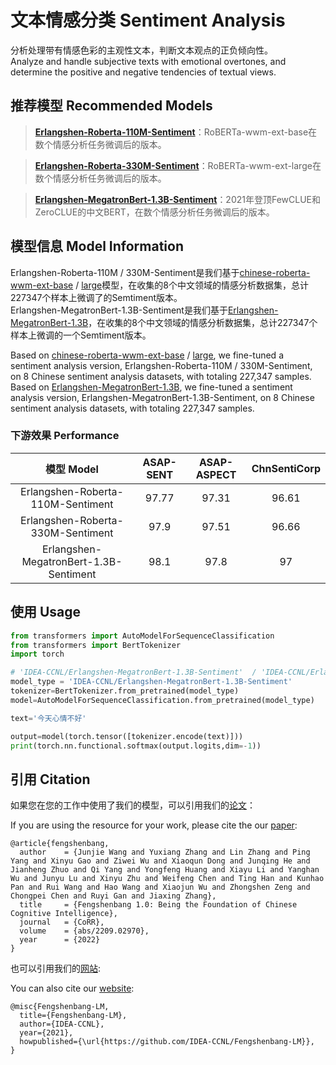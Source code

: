 # 文本情感分类 Sentiment Analysis

分析处理带有情感色彩的主观性文本，判断文本观点的正负倾向性。  
Analyze and handle subjective texts with emotional overtones, and determine the positive and negative tendencies of textual views.

## 推荐模型 Recommended Models

> [**Erlangshen-Roberta-110M-Sentiment**](https://huggingface.co/IDEA-CCNL/Erlangshen-Roberta-110M-Sentiment)：RoBERTa-wwm-ext-base在数个情感分析任务微调后的版本。

> [**Erlangshen-Roberta-330M-Sentiment**](https://huggingface.co/IDEA-CCNL/Erlangshen-Roberta-330M-Sentiment)：RoBERTa-wwm-ext-large在数个情感分析任务微调后的版本。

> [**Erlangshen-MegatronBert-1.3B-Sentiment**](https://huggingface.co/IDEA-CCNL/Erlangshen-MegatronBert-1.3B-Sentiment)：2021年登顶FewCLUE和ZeroCLUE的中文BERT，在数个情感分析任务微调后的版本。


## 模型信息 Model Information

Erlangshen-Roberta-110M / 330M-Sentiment是我们基于[chinese-roberta-wwm-ext-base](https://huggingface.co/hfl/chinese-roberta-wwm-ext) / [large](https://huggingface.co/hfl/chinese-roberta-wwm-ext-large)模型，在收集的8个中文领域的情感分析数据集，总计227347个样本上微调了的Semtiment版本。  
Erlangshen-MegatronBert-1.3B-Sentiment是我们基于[Erlangshen-MegatronBert-1.3B](https://huggingface.co/IDEA-CCNL/Erlangshen-MegatronBert-1.3B)，在收集的8个中文领域的情感分析数据集，总计227347个样本上微调的一个Semtiment版本。

Based on [chinese-roberta-wwm-ext-base](https://huggingface.co/hfl/chinese-roberta-wwm-ext) / [large](https://huggingface.co/hfl/chinese-roberta-wwm-ext-large), we fine-tuned a sentiment analysis version, Erlangshen-Roberta-110M / 330M-Sentiment, on 8 Chinese sentiment analysis datasets, with totaling 227,347 samples.  
Based on [Erlangshen-MegatronBert-1.3B](https://huggingface.co/IDEA-CCNL/Erlangshen-MegatronBert-1.3B), we fine-tuned a sentiment analysis version, Erlangshen-MegatronBert-1.3B-Sentiment, on 8 Chinese sentiment analysis datasets, with totaling 227,347 samples.

### 下游效果 Performance
|    模型 Model   | ASAP-SENT    |  ASAP-ASPECT  | ChnSentiCorp    |
| :--------:    | :-----:  | :----:  | :-----:   | 
| Erlangshen-Roberta-110M-Sentiment | 97.77     |   97.31    | 96.61     |
| Erlangshen-Roberta-330M-Sentiment | 97.9      |   97.51    | 96.66      |  
| Erlangshen-MegatronBert-1.3B-Sentiment | 98.1     |   97.8    | 97      | 

## 使用 Usage

``` python
from transformers import AutoModelForSequenceClassification
from transformers import BertTokenizer
import torch

# 'IDEA-CCNL/Erlangshen-MegatronBert-1.3B-Sentiment'  / 'IDEA-CCNL/Erlangshen-Roberta-110M-Sentiment' / 'IDEA-CCNL/Erlangshen-Roberta-330M-Sentiment'
model_type = 'IDEA-CCNL/Erlangshen-MegatronBert-1.3B-Sentiment'
tokenizer=BertTokenizer.from_pretrained(model_type)
model=AutoModelForSequenceClassification.from_pretrained(model_type)

text='今天心情不好'

output=model(torch.tensor([tokenizer.encode(text)]))
print(torch.nn.functional.softmax(output.logits,dim=-1))
```

## 引用 Citation

如果您在您的工作中使用了我们的模型，可以引用我们的[论文](https://arxiv.org/abs/2209.02970)：

If you are using the resource for your work, please cite the our [paper](https://arxiv.org/abs/2209.02970):

```text
@article{fengshenbang,
  author    = {Junjie Wang and Yuxiang Zhang and Lin Zhang and Ping Yang and Xinyu Gao and Ziwei Wu and Xiaoqun Dong and Junqing He and Jianheng Zhuo and Qi Yang and Yongfeng Huang and Xiayu Li and Yanghan Wu and Junyu Lu and Xinyu Zhu and Weifeng Chen and Ting Han and Kunhao Pan and Rui Wang and Hao Wang and Xiaojun Wu and Zhongshen Zeng and Chongpei Chen and Ruyi Gan and Jiaxing Zhang},
  title     = {Fengshenbang 1.0: Being the Foundation of Chinese Cognitive Intelligence},
  journal   = {CoRR},
  volume    = {abs/2209.02970},
  year      = {2022}
}
```

也可以引用我们的[网站](https://github.com/IDEA-CCNL/Fengshenbang-LM/):

You can also cite our [website](https://github.com/IDEA-CCNL/Fengshenbang-LM/):

```text
@misc{Fengshenbang-LM,
  title={Fengshenbang-LM},
  author={IDEA-CCNL},
  year={2021},
  howpublished={\url{https://github.com/IDEA-CCNL/Fengshenbang-LM}},
}
```
